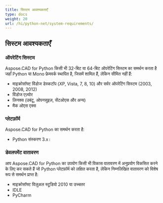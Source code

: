 ```yaml
---
title: सिस्टम आवश्यकताएँ
type: docs
weight: 20
url: /hi/python-net/system-requirements/
---
```


## **सिस्टम आवश्यकताएँ**

### **ऑपरेटिंग सिस्टम**

Aspose.CAD for Python किसी भी 32-बिट या 64-बिट ऑपरेटिंग सिस्टम का समर्थन करता है जहाँ Python या Mono फ्रेमवर्क स्थापित है, जिसमें शामिल हैं, लेकिन सीमित नहीं हैं:

- माइक्रोसॉफ्ट विंडोज डेस्कटॉप (XP, Vista, 7, 8, 10) और सर्वर ऑपरेटिंग सिस्टम (2003, 2008, 2012)
- विंडोज एज़्योर
- लिनक्स (उबंटू, ओपनसुइज़, सेंटओएस और अन्य)
- मैक ओएस एक्स

### **प्लेटफ़ॉर्म**

Aspose.CAD for Python का समर्थन करता है:

- Python संस्करण 3.x।

### **डेवलपमेंट वातावरण**

आप Aspose.CAD for Python का उपयोग किसी भी विकास वातावरण में अनुप्रयोग विकसित करने के लिए कर सकते हैं जो Python प्लेटफ़ॉर्म को लक्षित करता है, लेकिन निम्नलिखित वातावरण को विशेष रूप से समर्थन प्राप्त है:

- माइक्रोसॉफ्ट विज़ुअल स्टूडियो 2010 या उच्चतर
- IDLE
- PyCharm

